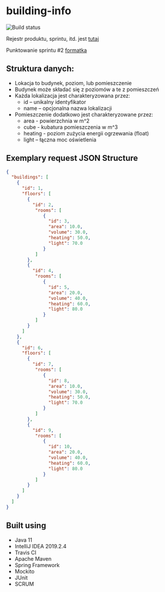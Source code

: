 # building-info

![Build status](https://travis-ci.org/Dominos1234/building-info.svg?branch=develop)

Rejestr produktu, sprintu, itd. jest [tutaj](https://docs.google.com/spreadsheets/d/1aDTQCKbAcoE8keDuq2KcZH5aJ1E5YINCDQJ0HzN18_k/edit?usp=sharing)

Punktowanie sprintu #2 [formatka](https://docs.google.com/spreadsheets/d/1SjnSpxvapOiACIVtu05h164Pw2II1XiufaiFosTgg2w/edit?usp=sharing)

## Struktura danych:
* Lokacja to budynek, poziom, lub pomieszczenie
* Budynek może składać się z poziomów a te z pomieszczeń
* Każda lokalizacja jest charakteryzowana przez:
   * id – unikalny identyfikator
   * name – opcjonalna nazwa lokalizacji
* Pomieszczenie dodatkowo jest charakteryzowane przez:
   * area - powierzchnia w m^2
   * cube - kubatura pomieszczenia w m^3
   * heating - poziom zużycia energii ogrzewania (float)
   * light – łączna moc oświetlenia

## Exemplary request JSON Structure

```json
{
  "buildings": [
    {
      "id": 1,
      "floors": [
        {
          "id": 2,
           "rooms": [
              {
                "id": 3,
                "area": 10.0,
                "volume": 30.0,
                "heating": 50.0,
                "light": 70.0
              }
           ]
        },
        {
          "id": 4,
           "rooms": [
              {
                "id": 5,
                "area": 20.0,
                "volume": 40.0,
                "heating": 60.0,
                "light": 80.0
              }
           ]
        }
      ]
    },
    {
      "id": 6,
      "floors": [
        {
          "id": 7,
           "rooms": [
              {
                "id": 8,
                "area": 10.0,
                "volume": 30.0,
                "heating": 50.0,
                "light": 70.0
              }
           ]
        },
        {
          "id": 9,
           "rooms": [
              {
                "id": 10,
                "area": 20.0,
                "volume": 40.0,
                "heating": 60.0,
                "light": 80.0
              }
           ]
        }
      ]
    }
  ]
}
```

## Built using
* Java 11
* IntelliJ IDEA 2019.2.4
* Travis CI
* Apache Maven
* Spring Framework
* Mockito
* JUnit
* SCRUM

